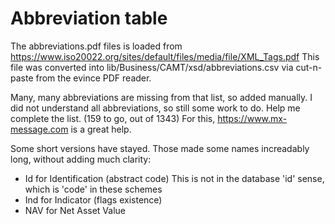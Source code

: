 # Abbreviation table

The abbreviations.pdf files is loaded from
https://www.iso20022.org/sites/default/files/media/file/XML_Tags.pdf
This file was converted into lib/Business/CAMT/xsd/abbreviations.csv via
cut-n-paste from the evince PDF reader.

Many, many abbreviations are missing from that list, so added manually.
I did not understand all abbreviations, so still some work to do.  Help me
complete the list.  (159 to go, out of 1343)
For this, https://www.mx-message.com is a great help.

Some short versions have stayed. Those made some names increadably long, without
adding much clarity:
* Id for Identification (abstract code)  This is not in the database 'id' sense, which is 'code' in these schemes
* Ind for Indicator (flags existence)
* NAV for Net Asset Value

